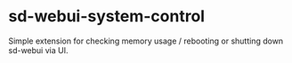# sd-webui-system-control
Simple extension for checking memory usage / rebooting or shutting down sd-webui via UI.
